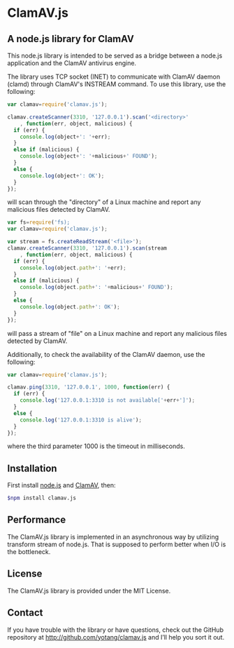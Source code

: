 ClamAV.js
========

A node.js library for ClamAV
-----------------------


This node.js library is intended to be served as a bridge between a node.js application and the ClamAV antivirus engine.

The library uses TCP socket (INET) to communicate with ClamAV daemon (clamd) through ClamAV's INSTREAM command. To use this library, use the following:

```js
var clamav=require('clamav.js');

clamav.createScanner(3310, '127.0.0.1').scan('<directory>'
    , function(err, object, malicious) {
  if (err) {
    console.log(object+': '+err);
  }
  else if (malicious) {
    console.log(object+': '+malicious+' FOUND');
  }
  else {
    console.log(object+': OK');
  }
});

```

will scan through the "directory" of a Linux machine and report any malicious files detected by ClamAV.

```js
var fs=require('fs);
var clamav=require('clamav.js');

var stream = fs.createReadStream('<file>');
clamav.createScanner(3310, '127.0.0.1').scan(stream
    , function(err, object, malicious) {
  if (err) {
    console.log(object.path+': '+err);
  }
  else if (malicious) {
    console.log(object.path+': '+malicious+' FOUND');
  }
  else {
    console.log(object.path+': OK');
  }
});

```

will pass a stream of "file" on a Linux machine and report any malicious files detected by ClamAV.

Additionally, to check the availability of the ClamAV daemon, use the following:

```js
var clamav=require('clamav.js');

clamav.ping(3310, '127.0.0.1', 1000, function(err) {
  if (err) {
    console.log('127.0.0.1:3310 is not available['+err+']');
  }
  else {
    console.log('127.0.0.1:3310 is alive');
  }
});

```

where the third parameter 1000 is the timeout in milliseconds.


Installation
-----------
First install [node.js](http://nodejs.org) and [ClamAV](http://clamav.net), then:

```sh
$npm install clamav.js
```

Performance
-----------
The ClamAV.js library is implemented in an asynchronous way by utilizing transform stream of node.js. That is supposed to perform better when I/O is the bottleneck.

License
-----------
The ClamAV.js library is provided under the MIT License.

Contact
-------
If you have trouble with the library or have questions, check out the GitHub repository at http://github.com/yotang/clamav.js and I’ll help you sort it out.
